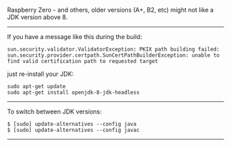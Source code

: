 Raspberry Zero - and others, older versions (A+, B2, etc) might not like a JDK
version above 8.

---

If you have a message like this during the build:
```
sun.security.validator.ValidatorException: PKIX path building failed: sun.security.provider.certpath.SunCertPathBuilderException: unable to find valid certification path to requested target
```
just re-install your JDK:
```
sudo apt-get update 
sudo apt-get install openjdk-8-jdk-headless
```

---

To switch between JDK versions:
```
$ [sudo] update-alternatives --config java
$ [sudo] update-alternatives --config javac
```

---
